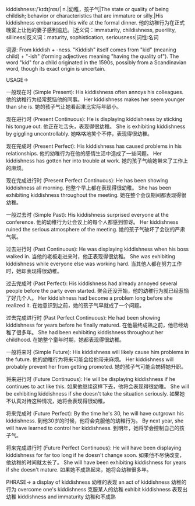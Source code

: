 kiddishness:/ˈkɪdɪʃnɪs/| n.|幼稚，孩子气|The state or quality of being childish; behavior or characteristics that are immature or silly.|His kiddishness embarrassed his wife at the formal dinner. 他的幼稚行为在正式晚宴上让他的妻子感到尴尬。|近义词：immaturity, childishness, puerility, silliness|反义词：maturity, sophistication, seriousness|词性:名词

词源: From kiddish + -ness.  "Kiddish" itself comes from "kid" (meaning child) + "-ish" (forming adjectives meaning "having the quality of").  The word "kid" for a child originated in the 1590s, possibly from a Scandinavian word, though its exact origin is uncertain.

USAGE->

一般现在时 (Simple Present):
His kiddishness often annoys his colleagues.  他的幼稚行为经常惹恼他的同事。
Her kiddishness makes her seem younger than she is. 她的孩子气让她看起来比实际年龄小。

现在进行时 (Present Continuous):
He is displaying kiddishness by sticking his tongue out. 他正在吐舌头，表现得很幼稚。
She is exhibiting kiddishness by giggling uncontrollably. 她咯咯地笑个不停，表现得很幼稚。


现在完成时 (Present Perfect):
His kiddishness has caused problems in his relationships. 他的幼稚行为在他的感情生活中造成了一些问题。
Her kiddishness has gotten her into trouble at work. 她的孩子气给她带来了工作上的麻烦。

现在完成进行时 (Present Perfect Continuous):
He has been showing kiddishness all morning. 他整个早上都在表现得很幼稚。
She has been exhibiting kiddishness throughout the meeting.  她在整个会议期间都表现得很幼稚。

一般过去时 (Simple Past):
His kiddishness surprised everyone at the conference. 他的幼稚行为让会议上的每个人都感到惊讶。
Her kiddishness ruined the serious atmosphere of the meeting. 她的孩子气破坏了会议的严肃气氛。

过去进行时 (Past Continuous):
He was displaying kiddishness when his boss walked in. 当他的老板走进来时，他正表现得很幼稚。
She was exhibiting kiddishness while everyone else was working hard. 当其他人都在努力工作时，她却表现得很幼稚。

过去完成时 (Past Perfect):
His kiddishness had already annoyed several people before the party even started.  聚会还没开始，他的幼稚行为就已经惹恼了好几个人。
Her kiddishness had become a problem long before she realized it.  在她意识到之前，她的孩子气早就成了一个问题。


过去完成进行时 (Past Perfect Continuous):
He had been showing kiddishness for years before he finally matured.  在他最终成熟之前，他已经幼稚了很多年。
She had been exhibiting kiddishness throughout her childhood. 在她整个童年时期，她都表现得很幼稚。


一般将来时 (Simple Future):
His kiddishness will likely cause him problems in the future. 他的幼稚行为将来可能会给他带来麻烦。
Her kiddishness will probably prevent her from getting promoted. 她的孩子气可能会妨碍她升职。

将来进行时 (Future Continuous):
He will be displaying kiddishness if he continues to act like this. 如果他继续这样下去，他将会表现得很幼稚。
She will be exhibiting kiddishness if she doesn't take the situation seriously. 如果她不认真对待这种情况，她将会表现得很幼稚。

将来完成时 (Future Perfect):
By the time he's 30, he will have outgrown his kiddishness.  到他30岁的时候，他将会克服他的幼稚行为。
By next year, she will have learned to control her kiddishness.  到明年，她将学会控制自己的孩子气。

将来完成进行时 (Future Perfect Continuous):
He will have been displaying kiddishness for far too long if he doesn't change soon. 如果他不尽快改变，他幼稚的时间就太长了。
She will have been exhibiting kiddishness for years if she doesn't mature. 如果她不成熟起来，她将会幼稚很多年。


PHRASE->
a display of kiddishness  幼稚的表现
an act of kiddishness 幼稚的行为
overcome one's kiddishness 克服某人的幼稚
exhibit kiddishness 表现出幼稚
kiddishness and immaturity 幼稚和不成熟
